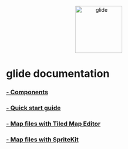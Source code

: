 <p align="center">
    <img src="https://github.com/cocoatoucher/Glide/raw/master/Docs/glide_logo_transparent.png" width="128" max-width="80%" alt="glide"/>
</p>

# glide documentation

### [- Components](https://github.com/cocoatoucher/Glide/blob/master/Docs/Components.md)
### [- Quick start guide](https://github.com/cocoatoucher/Glide/blob/master/Docs/QuickStartGuide.md)
### [- Map files with Tiled Map Editor](https://github.com/cocoatoucher/Glide/blob/master/Docs/TiledMapEditorMaps.md)
### [- Map files with SpriteKit](https://github.com/cocoatoucher/Glide/blob/master/Docs/SpriteKitMaps.md)
